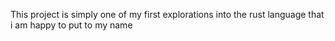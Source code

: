 This project is simply one of my first explorations into the rust language that i am happy to put to my name
